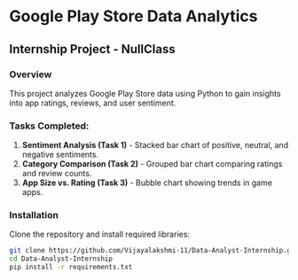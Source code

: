 # Google Play Store Data Analytics
## Internship Project - NullClass

### Overview
This project analyzes Google Play Store data using Python to gain insights into app ratings, reviews, and user sentiment.

### Tasks Completed:
1. **Sentiment Analysis (Task 1)** - Stacked bar chart of positive, neutral, and negative sentiments.
2. **Category Comparison (Task 2)** - Grouped bar chart comparing ratings and review counts.
3. **App Size vs. Rating (Task 3)** - Bubble chart showing trends in game apps.

### Installation
Clone the repository and install required libraries:
```sh
git clone https://github.com/Vijayalakshmi-11/Data-Analyst-Internship.git
cd Data-Analyst-Internship
pip install -r requirements.txt
